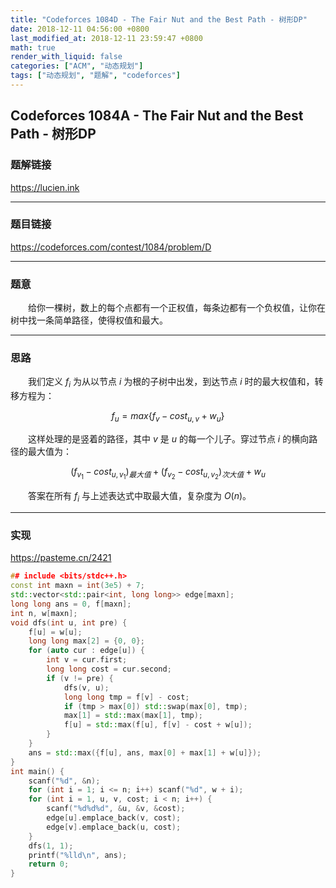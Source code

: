 ```yaml
---
title: "Codeforces 1084D - The Fair Nut and the Best Path - 树形DP"
date: 2018-12-11 04:56:00 +0800
last_modified_at: 2018-12-11 23:59:47 +0800
math: true
render_with_liquid: false
categories: ["ACM", "动态规划"]
tags: ["动态规划", "题解", "codeforces"]
---
```


## Codeforces 1084A - The Fair Nut and the Best Path - 树形DP

### 题解链接

https://lucien.ink

---
### 题目链接

https://codeforces.com/contest/1084/problem/D

---
### 题意

&emsp;&emsp;给你一棵树，数上的每个点都有一个正权值，每条边都有一个负权值，让你在树中找一条简单路径，使得权值和最大。

---
### 思路

&emsp;&emsp;我们定义 $f_i$ 为从以节点 $i$ 为根的子树中出发，到达节点 $i$ 时的最大权值和，转移方程为：

$$f_u = max\{f_v - cost_{u, v} + w_u\}$$

&emsp;&emsp;这样处理的是竖着的路径，其中 $v$ 是 $u$ 的每一个儿子。穿过节点 $i$ 的横向路径的最大值为：

$$({f_{v_1} - cost_{u, v_1}})_{最大值} + ({f_{v_2} - cost_{u, v_2}})_{次大值} + w_u$$

&emsp;&emsp;答案在所有 $f_i$ 与上述表达式中取最大值，复杂度为 $O(n)$。

---
### 实现

https://pasteme.cn/2421

```cpp
## include <bits/stdc++.h>
const int maxn = int(3e5) + 7;
std::vector<std::pair<int, long long>> edge[maxn];
long long ans = 0, f[maxn];
int n, w[maxn];
void dfs(int u, int pre) {
    f[u] = w[u];
    long long max[2] = {0, 0};
    for (auto cur : edge[u]) {
        int v = cur.first;
        long long cost = cur.second;
        if (v != pre) {
            dfs(v, u);
            long long tmp = f[v] - cost;
            if (tmp > max[0]) std::swap(max[0], tmp);
            max[1] = std::max(max[1], tmp);
            f[u] = std::max(f[u], f[v] - cost + w[u]);
        }
    }
    ans = std::max({f[u], ans, max[0] + max[1] + w[u]});
}
int main() {
    scanf("%d", &n);
    for (int i = 1; i <= n; i++) scanf("%d", w + i);
    for (int i = 1, u, v, cost; i < n; i++) {
        scanf("%d%d%d", &u, &v, &cost);
        edge[u].emplace_back(v, cost);
        edge[v].emplace_back(u, cost);
    }
    dfs(1, 1);
    printf("%lld\n", ans);
    return 0;
}
```